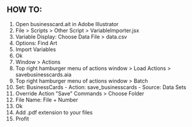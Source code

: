 HOW TO:
-------

1. Open businesscard.ait in Adobe Illustrator 
2. File > Scripts > Other Script > VariableImporter.jsx
3. Variable Display: Choose Data File > data.csv
4. Options: Find Art
5. Import Variables
6. Ok
7. Window > Actions
8. Top right hamburger menu of actions window > Load Actions > savebusinesscards.aia
9. Top right hamburger menu of actions window > Batch
10. Set: BusinessCards - Action: save_businesscards - Source: Data Sets
11. Override Action "Save" Commands > Choose Folder
12. File Name: File + Number
13. Ok
14. Add .pdf extension to your files
15. Profit

